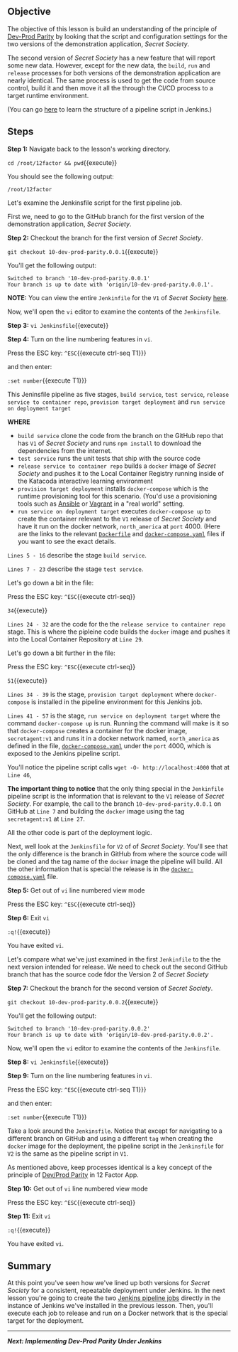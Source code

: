## Objective
The objective of this lesson is build an understanding of the principle of [Dev-Prod Parity](https://12factor.net/dev-prod-parity) by looking that the script and configuration settings for the two versions of the demonstration application, *Secret Society*.

The second version of *Secret Society* has a new feature that will report some new data. However, except for the new data, the `build`, `run` and `release` processes for both versions of the demonstration application are nearly identical. The same process is used to get the code from source control, build it and then move it all the through the CI/CD process to a target runtime environment.

(You can go [here](https://www.jenkins.io/doc/book/pipeline/syntax/) to learn the structure of a pipeline script in Jenkins.)

## Steps

**Step 1:** Navigate back to the lesson's working directory.

`cd /root/12factor && pwd`{{execute}}

You should see the following output:

`/root/12factor`

Let's examine the Jenkinsfile script for the first pipeline job. 

First we, need to go to the GitHub branch for the first version of the demonstration application, *Secret Society*.

**Step 2:** Checkout the branch for the first version of *Secret Society*.

`git checkout 10-dev-prod-parity.0.0.1`{{execute}}

You'll get the following output:

```
Switched to branch '10-dev-prod-parity.0.0.1'
Your branch is up to date with 'origin/10-dev-prod-parity.0.0.1'.

```

**NOTE:** You can view the entire `Jenkinfile` for the `V1` of *Secret Society* [here](https://raw.githubusercontent.com/innovationinsoftware/12factor/10-dev-prod-parity.0.0.1/docker-compose.yaml).

Now, we'll open the `vi` editor to examine the contents of the `Jenkinsfile`.

**Step 3:** `vi Jenkinsfile`{{execute}}

**Step 4:** Turn on the line numbering features in `vi`.

Press the ESC key: `^ESC`{{execute ctrl-seq T1}}}

and then enter:

`:set number`{{execute T1}}}

This Jeninsfile pipeline as five stages, `build service`, `test service`, `release service to container repo`, `provision target deployment` and `run service on deployment target`

**WHERE**

* `build service` clone the code from the branch on the GitHub repo that has `V1` of *Secret Society* and runs `npm install` to download the dependencies from the internet.
* `test service` runs the unit tests that ship with the source code
* `release service to container repo` builds a `docker` image of *Secret Society* and pushes it to the Local Container Registry running inside of the Katacoda interactive learning environment
* `provision target deployment` installs `docker-compose` which is the runtime provisioning tool for this scenario. (You'd use a provisioning tools such as [Ansible](https://www.ansible.com/) or [Vagrant](https://www.vagrantup.com/) in a "real world" setting.
* `run service on deployment target` executes `docker-compose up` to create the container relevant to the `V1` release of *Secret Society* and have it run on the docker network, `north_america` at `port` 4000. (Here are the links to the relevant [`Dockerfile`](https://raw.githubusercontent.com/innovationinsoftware/12factor/10-dev-prod-parity.0.0.1/app/Dockerfile) and [`docker-compose.yaml`](https://raw.githubusercontent.com/innovationinsoftware/12factor/10-dev-prod-parity.0.0.1/docker-compose.yaml) files if you want to see the exact details.

`Lines 5 - 16` describe the stage `build service`.

`Lines 7 - 23` describe the stage `test service`.

Let's go down a bit in the file:

Press the ESC key: `^ESC`{{execute ctrl-seq}}

`34`{{execute}}

`Lines 24 - 32` are the code for the the `release service to container repo` stage. This is where the pipleine code builds the `docker` image and pushes it into the Local Container Repository at `Line 29`.

Let's go down a bit further in the file:

Press the ESC key: `^ESC`{{execute ctrl-seq}}

`51`{{execute}}

`Lines 34 - 39` is the stage, `provision target deployment` where `docker-compose` is installed in the pipeline environment for this Jenkins job.

`Lines 41 - 57` is the stage, `run service on deployment target` where the command `docker-compose up` is run. Running the command will make is it so that `docker-compose` creates a container for the docker image, `secretagent:v1` and runs it in a docker network named, `north_america` as defined in the file, [`docker-compose.yaml`](vhttps://raw.githubusercontent.com/innovationinsoftware/12factor/10-dev-prod-parity.0.0.1/docker-compose.yaml) under the `port` 4000, which is exposed to the Jenkins pipeline script.

You'll notice the pipeline script calls `wget -O- http://localhost:4000` that at `Line 46`,

**The important thing to notice** that the only thing special in the `Jenkinfile` pipeline script is the information that is relevant to the `V1` release of *Secret Society*. For example, the call to the branch `10-dev-prod-parity.0.0.1` on GitHub at `Line 7` and building the `docker` image using the tag `secretagent:v1` at `Line 27`.

All the other code is part of the deployment logic.

Next, well look at the `Jenkinsfile` for `V2` of of *Secret Society*. You'll see that the only difference is the branch in GitHub from where the source code will be cloned and the tag name of the `docker` image the pipeline will build. All the other information that is special the release is in the [`docker-compose.yaml`](https://raw.githubusercontent.com/innovationinsoftware/12factor/10-dev-prod-parity.0.0.2/docker-compose.yaml) file. 


**Step 5:** Get out of `vi` line numbered view mode

Press the ESC key: `^ESC`{{execute ctrl-seq}}

**Step 6:** Exit `vi`

`:q!`{{execute}}

You have exited `vi`.

Let's compare what we've just examined in the first `Jenkinfile` to the the next version intended for release. We need to check out the second GitHub branch that has the source code fdor the Version 2 of *Secret Society*

**Step 7:** Checkout the branch for the second version of *Secret Society*.

`git checkout 10-dev-prod-parity.0.0.2`{{execute}}

You'll get the following output:

```
Switched to branch '10-dev-prod-parity.0.0.2'
Your branch is up to date with 'origin/10-dev-prod-parity.0.0.2'.

```

Now, we'll open the `vi` editor to examine the contents of the `Jenkinsfile`.


**Step 8:** `vi Jenkinsfile`{{execute}}

**Step 9:** Turn on the line numbering features in `vi`.

Press the ESC key: `^ESC`{{execute ctrl-seq T1}}}

and then enter:

`:set number`{{execute T1}}}

Take a look around the `Jenkinsfile`. Notice that except for  navigating to  a different branch on GitHub and using a different `tag` when creating the `docker` image for the deployment, the pipeline script in the `Jenkinsfile` for `V2` is the same as the pipeline script in `V1`.

As mentioned above, keep processes identical is a key concept of the principle of [Dev/Prod Parity](https://12factor.net/dev-prod-parity) in 12 Factor App.

**Step 10:** Get out of `vi` line numbered view mode

Press the ESC key: `^ESC`{{execute ctrl-seq}}

**Step 11:** Exit `vi`

`:q!`{{execute}}

You have exited `vi`.

## Summary

At this point you've seen how we've lined up both versions for *Secret Society* for a consistent, repeatable deployment under Jenkins. In the next lesson you're going to create the two [Jenkins pipeline jobs](https://www.jenkins.io/doc/book/pipeline) directly in the instance of Jenkins we've installed in the previous lesson. Then, you'll execute each job to release and run on a Docker network that is the special target for the deployment.

---

***Next: Implementing Dev-Prod Parity Under Jenkins***